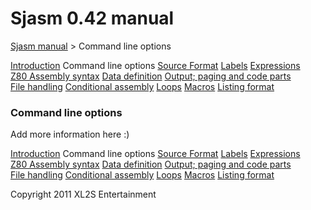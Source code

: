 # Sjasm 0.42 manual

[Sjasm manual](sjasmmanual.md) > Command line options

[Introduction](sjasmman0.md) Command line options [Source Format](sjasmman2.md) [Labels](sjasmman3.md) [Expressions](sjasmman4.md) [Z80 Assembly syntax](sjasmman5.md) [Data definition](sjasmman6.md) [Output; paging and code parts](sjasmman7.md) [File handling](sjasmman8.md) [Conditional assembly](sjasmman9.md) [Loops](sjasmman10.md) [Macros](sjasmman11.md) [Listing format](sjasmman12.md)

### Command line options

Add more information here :)

[Introduction](sjasmman0.md) Command line options [Source Format](sjasmman2.md) [Labels](sjasmman3.md) [Expressions](sjasmman4.md) [Z80 Assembly syntax](sjasmman5.md) [Data definition](sjasmman6.md) [Output; paging and code parts](sjasmman7.md) [File handling](sjasmman8.md) [Conditional assembly](sjasmman9.md) [Loops](sjasmman10.md) [Macros](sjasmman11.md) [Listing format](sjasmman12.md)


Copyright 2011 XL2S Entertainment